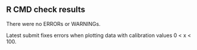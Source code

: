 ## R CMD check results
There were no ERRORs or WARNINGs.

Latest submit fixes errors when plotting data with calibration values 0 < x < 100.

